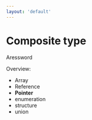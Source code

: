 ```yaml
---
layout: 'default'
---
```


# <fluent-emoji-card-file-box/> Composite type
Ares<fluent-emoji-crossed-swords/>sword

Overview:

- Array
- Reference
- **Pointer**
- enumeration
- structure
- union
